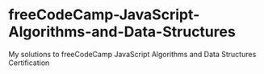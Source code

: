 # freeCodeCamp-JavaScript-Algorithms-and-Data-Structures
My solutions to freeCodeCamp JavaScript Algorithms and Data Structures Certification
